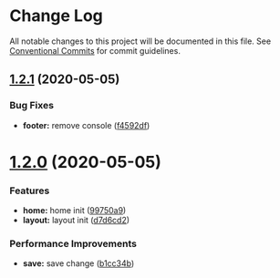 # Change Log

All notable changes to this project will be documented in this file.
See [Conventional Commits](https://conventionalcommits.org) for commit guidelines.

## [1.2.1](https://github.com/AgilityJin/jhkz_fe/compare/@jhkz/official@1.2.0...@jhkz/official@1.2.1) (2020-05-05)


### Bug Fixes

* **footer:** remove console ([f4592df](https://github.com/AgilityJin/jhkz_fe/commit/f4592df6e3059205e0579d0bfff40370515e8dae))





# [1.2.0](https://github.com/AgilityJin/jhkz_fe/compare/@jhkz/official@1.1.0...@jhkz/official@1.2.0) (2020-05-05)


### Features

* **home:** home init ([99750a9](https://github.com/AgilityJin/jhkz_fe/commit/99750a9269a20b0b5e6add5cb20f17f98638a643))
* **layout:** layout init ([d7d6cd2](https://github.com/AgilityJin/jhkz_fe/commit/d7d6cd206f0c8db41f3403a432beb11cd8e57dbf))


### Performance Improvements

* **save:** save change ([b1cc34b](https://github.com/AgilityJin/jhkz_fe/commit/b1cc34b1db1041baf5018c3711a54abf20e7d61b))
